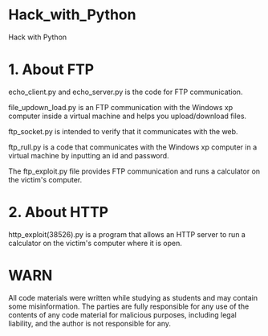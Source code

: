 # Hack_with_Python

Hack with Python

# 1. About FTP
  echo_client.py and echo_server.py is the code for FTP communication.

  file_updown_load.py is an FTP communication with the Windows xp computer inside a virtual machine and helps you upload/download files.

  ftp_socket.py is intended to verify that it communicates with the web.

  ftp_rull.py is a code that communicates with the Windows xp computer in a virtual machine by inputting an id and password.

  The ftp_exploit.py file provides FTP communication and runs a calculator on the victim's computer.
  
# 2. About HTTP
  http_exploit(38526).py is a program that allows an HTTP server to run a calculator on the victim's computer where it is open.

# WARN
All code materials were written while studying as students and may contain some misinformation.
The parties are fully responsible for any use of the contents of any code material for malicious purposes, including legal liability, and the author is not responsible for any.
